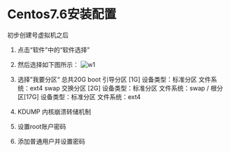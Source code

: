 # Centos7.6安装配置
初步创建号虚拟机之后
1. 点击“软件”中的“软件选择”
2. 然后选择如下图所示：
![w1](https://gitee.com/nicaprio/gitee-picture/raw/master/linuxnote/centos7.6安装配置.md/217184922248997.png)
3. 选择”我要分区“
总共20G
boot 引导分区 [1G]  设备类型：标准分区  文件系统：ext4
swap 交换分区 [2G]  设备类型：标准分区  文件系统：swap
/     根分区[17G]  设备类型：标准分区  文件系统：ext4

4. KDUMP 内核崩溃转储机制
5. 设置root账户密码
6. 添加普通用户并设置密码



















